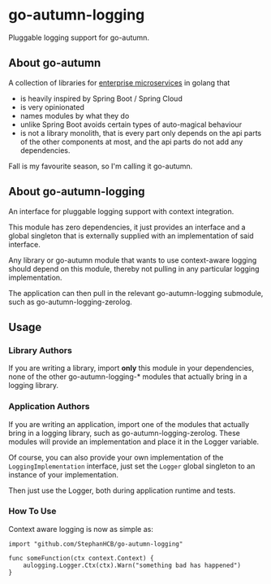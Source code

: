 # go-autumn-logging

Pluggable logging support for go-autumn.

## About go-autumn

A collection of libraries for [enterprise microservices](https://github.com/StephanHCB/go-mailer-service/blob/master/README.md) in golang that
- is heavily inspired by Spring Boot / Spring Cloud
- is very opinionated
- names modules by what they do
- unlike Spring Boot avoids certain types of auto-magical behaviour
- is not a library monolith, that is every part only depends on the api parts of the other components
  at most, and the api parts do not add any dependencies.  

Fall is my favourite season, so I'm calling it go-autumn.

## About go-autumn-logging

An interface for pluggable logging support with context integration.

This module has zero dependencies, it just provides an interface and a global singleton that is externally
supplied with an implementation of said interface.

Any library or go-autumn module that wants to use context-aware logging should depend on this
module, thereby not pulling in any particular logging implementation.

The application can then pull in the relevant go-autumn-logging submodule, such as go-autumn-logging-zerolog.

## Usage

### Library Authors

If you are writing a library, import **only** this module in your dependencies, none of the other go-autumn-logging-*
modules that actually bring in a logging library.

### Application Authors

If you are writing an application, import one of the modules that actually bring in a logging library, 
such as go-autumn-logging-zerolog. These modules will provide an implementation and place it in the Logger variable.

Of course, you can also provide your own implementation of the `LoggingImplementation` interface, just
set the `Logger` global singleton to an instance of your implementation.

Then just use the Logger, both during application runtime and tests.

### How To Use

Context aware logging is now as simple as:

```
import "github.com/StephanHCB/go-autumn-logging"

func someFunction(ctx context.Context) {
    aulogging.Logger.Ctx(ctx).Warn("something bad has happened")
}
```
